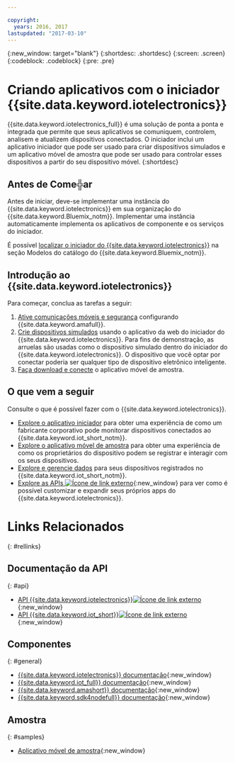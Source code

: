 ```yaml
---

copyright:
  years: 2016, 2017
lastupdated: "2017-03-10"
---
```


<!-- Common attributes used in the template are defined as follows: -->
{:new_window: target="blank"}
{:shortdesc: .shortdesc}
{:screen: .screen}
{:codeblock: .codeblock}
{:pre: .pre}

<!-- Note to writers - index.md and iot4egettingstarted.md are (almost) duplicates and a change to one should be made to both. index.md appears within the product app as the getting started page. iot4egettingstarted.md appears as the top level topic in the docs toc. -->

# Criando aplicativos com o iniciador {{site.data.keyword.iotelectronics}}

{{site.data.keyword.iotelectronics_full}} é uma solução de ponta a ponta e integrada que permite que seus aplicativos se comuniquem,
controlem, analisem e atualizem dispositivos conectados. O iniciador inclui um aplicativo iniciador que pode ser usado para criar dispositivos simulados e um aplicativo móvel de amostra que pode ser usado para
controlar esses dispositivos a partir do seu dispositivo móvel.
{:shortdesc}

## Antes de Come╬ar

Antes de iniciar, deve-se implementar uma instância do {{site.data.keyword.iotelectronics}} em sua organização do {{site.data.keyword.Bluemix_notm}}. Implementar uma instância
automaticamente implementa os aplicativos de componente e os serviços do iniciador.

 É possível
[localizar
o iniciador do {{site.data.keyword.iotelectronics}}](https://console.{DomainName}/catalog/starters/iot-for-electronics-starter/) na
seção Modelos do catálogo do
{{site.data.keyword.Bluemix_notm}}.

## Introdução ao {{site.data.keyword.iotelectronics}}
Para começar, conclua as tarefas a seguir:

1. [Ative comunicações móveis e segurança](iotelectronics_config_mca.html) configurando {{site.data.keyword.amafull}}.
2. [Crie dispositivos simulados](iot4ecreatingappliances.html) usando o aplicativo da web do iniciador do {{site.data.keyword.iotelectronics}}. Para fins de demonstração, as arruelas são usadas como o dispositivo simulado dentro do iniciador do {{site.data.keyword.iotelectronics}}. O dispositivo
que você optar por conectar poderia ser qualquer tipo de dispositivo eletrônico inteligente.
3. [Faça download e conecte](iotelectronics_config_mobile.html) o aplicativo móvel de amostra.


## O que vem a seguir
Consulte o que é possível fazer com o {{site.data.keyword.iotelectronics}}.

- [Explore o aplicativo iniciador](iot4ecreatingappliances.html) para obter uma experiência de como um fabricante corporativo pode monitorar dispositivos conectados ao
{{site.data.keyword.iot_short_notm}}.
- [Explore o aplicativo móvel de amostra](iotelectronics_config_mobile.html) para obter uma experiência de como os proprietários do dispositivo podem se registrar e interagir
com os seus dispositivos.
- [Explore e gerencie dados](iotelectronics_dashboard.html) para seus dispositivos registrados no {{site.data.keyword.iot_short_notm}}.
- [Explore as APIs ![Ícone de link externo](../../icons/launch-glyph.svg)](http://ibmiotforelectronics.mybluemix.net/public/iot4eregistrationapi.html){:new_window} para ver como é possível customizar e expandir seus próprios apps do {{site.data.keyword.iotelectronics}}.

# Links Relacionados
{: #rellinks}
<!-- Related Links last updated 23 October 2016 - new API source -->
## Documentação da API
{: #api}
* [API {{site.data.keyword.iotelectronics}}![Ícone de link externo](../../icons/launch-glyph.svg)](https://broker-uss-iot4e.electronics.internetofthings.ibmcloud.com/public/iot4eregistrationapi.html){:new_window}
* [API {{site.data.keyword.iot_short}}![Ícone de link externo](../../icons/launch-glyph.svg)](https://developer.ibm.com/iotfoundation/recipes/api-documentation/){:new_window}


## Componentes
{: #general}

* [{{site.data.keyword.iotelectronics}} documentação](iotelectronics_overview.html){:new_window}
* [{{site.data.keyword.iot_full}} documentação](https://console.ng.bluemix.net/docs/services/IoT/index.html){:new_window}
*  [{{site.data.keyword.amashort}} documentação](https://console.ng.bluemix.net/docs/services/mobileaccess/overview.html){:new_window}
* [{{site.data.keyword.sdk4nodefull}} documentação](https://console.ng.bluemix.net/docs/runtimes/nodejs/index.html#nodejs_runtime){:new_window}

## Amostra
{: #samples}
* [Aplicativo móvel de
amostra](https://console.ng.bluemix.net/docs/starters/IotElectronics/iotelectronics_config_mobile.html){:new_window}
